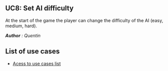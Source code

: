 ## UC8: Set AI difficulty
At the start of the game the player can change the difficulty of the AI (easy, medium, hard).

***Author** : Quentin*

## List of use cases
* [Acess to use cases list][L]

[L]:../UserCase.md